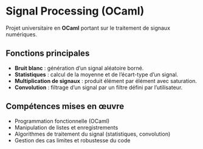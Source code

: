 # Signal Processing (OCaml)

Projet universitaire en **OCaml** portant sur le traitement de signaux numériques.  

## Fonctions principales
- **Bruit blanc** : génération d’un signal aléatoire borné.  
- **Statistiques** : calcul de la moyenne et de l’écart-type d’un signal.  
- **Multiplication de signaux** : produit élément par élément avec saturation.  
- **Convolution** : filtrage d’un signal par un filtre défini par l’utilisateur.  

## Compétences mises en œuvre
- Programmation fonctionnelle (OCaml)  
- Manipulation de listes et enregistrements  
- Algorithmes de traitement du signal (statistiques, convolution)  
- Gestion des cas limites et robustesse du code  
